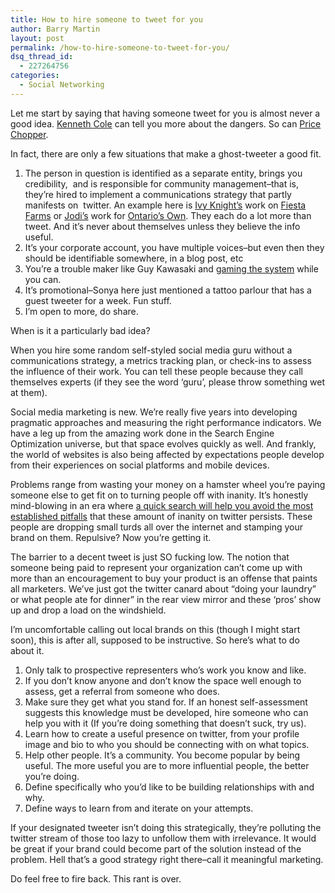 ```yaml
---
title: How to hire someone to tweet for you
author: Barry Martin
layout: post
permalink: /how-to-hire-someone-to-tweet-for-you/
dsq_thread_id:
  - 227264756
categories:
  - Social Networking
---
```

Let me start by saying that having someone tweet for you is almost never a good idea. [Kenneth Col][1][e][2] can tell you more about the dangers. So can [Price Chopper][3].

In fact, there are only a few situations that make a ghost-tweeter a good fit.

1.  The person in question is identified as a separate entity, brings you credibility,  and is responsible for community management–that is, they&#8217;re hired to implement a communications strategy that partly manifests on  twitter. An example here is [Ivy Knight&#8217;s][4] work on [Fiesta Farms][5] or [Jodi&#8217;s][6] work for [Ontario&#8217;s Own][7]. They each do a lot more than tweet. And it&#8217;s never about themselves unless they believe the info useful.
2.  It&#8217;s your corporate account, you have multiple voices–but even then they should be identifiable somewhere, in a blog post, etc
3.  You&#8217;re a trouble maker like Guy Kawasaki and [gaming the system][8] while you can.
4.  It&#8217;s promotional–Sonya here just mentioned a tattoo parlour that has a guest tweeter for a week. Fun stuff.
5.  I&#8217;m open to more, do share.

When is it a particularly bad idea?

When you hire some random self-styled social media guru without a communications strategy, a metrics tracking plan, or check-ins to assess the influence of their work. You can tell these people because they call themselves experts (if they see the word &#8216;guru&#8217;, please throw something wet at them).

Social media marketing is new. We&#8217;re really five years into developing pragmatic approaches and measuring the right performance indicators. We have a leg up from the amazing work done in the Search Engine Optimization universe, but that space evolves quickly as well. And frankly, the world of websites is also being affected by expectations people develop from their experiences on social platforms and mobile devices.

Problems range from wasting your money on a hamster wheel you&#8217;re paying someone else to get fit on to turning people off with inanity. It&#8217;s honestly mind-blowing in an era where [a quick search will help you avoid the most established pitfalls][9] that these amount of inanity on twitter persists. These people are dropping small turds all over the internet and stamping your brand on them. Repulsive? Now you&#8217;re getting it.

The barrier to a decent tweet is just SO fucking low. The notion that someone being paid to represent your organization can&#8217;t come up with more than an encouragement to buy your product is an offense that paints all marketers. We&#8217;ve just got the twitter canard about &#8220;doing your laundry&#8221; or what people ate for dinner&#8221; in the rear view mirror and these &#8216;pros&#8217; show up and drop a load on the windshield.

I&#8217;m uncomfortable calling out local brands on this (though I might start soon), this is after all, supposed to be instructive. So here&#8217;s what to do about it.

1.  Only talk to prospective representers who&#8217;s work you know and like.
2.  If you don&#8217;t know anyone and don&#8217;t know the space well enough to assess, get a referral from someone who does.
3.  Make sure they get what you stand for. If an honest self-assessment suggests this knowledge must be developed, hire someone who can help you with it (If you&#8217;re doing something that doesn&#8217;t suck, try us).
4.  Learn how to create a useful presence on twitter, from your profile image and bio to who you should be connecting with on what topics.
5.  Help other people. It&#8217;s a community. You become popular by being useful. The more useful you are to more influential people, the better you&#8217;re doing.
6.  Define specifically who you&#8217;d like to be building relationships with and why.
7.  Define ways to learn from and iterate on your attempts.

If your designated tweeter isn&#8217;t doing this strategically, they&#8217;re polluting the twitter stream of those too lazy to unfollow them with irrelevance. It would be great if your brand could become part of the solution instead of the problem. Hell that&#8217;s a good strategy right there–call it meaningful marketing.

Do feel free to fire back. This rant is over.

 [1]: http://technews.am/conversations/geek-sugar/daily_tech_kenneth_coles_twitter_fiasco_spawns_parody_tweets "Kenneth Cole Twitter Fiasco"
 [2]: http://technews.am/conversations/geek-sugar/daily_tech_kenneth_coles_twitter_fiasco_spawns_parody_tweets
 [3]: http://rotolo.syr.edu/2010/09/the-price-chopper-situation/ "Price Chopper Twitter fiasco"
 [4]: http://twitter.com/#!/fiestafarms "Fiesta Farms on Twitter"
 [5]: fiestafarms.ca "Fiesta Farms website"
 [6]: http://twitter.com/#!/ontariosown "Ontarios Own on twitter"
 [7]: http://ontariosown.com/ "Ontario's own website"
 [8]: http://subscribersrule.com/?p=488 "Guy Kawasaki's twitter spam approach"
 [9]: http://lmgtfy.com/?q=how+not+to+use+twitter "search on how not to use twitter"